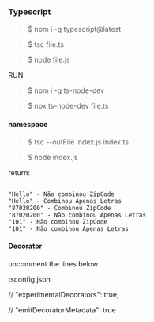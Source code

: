 ### Typescript



> \$ npm i -g typescript@latest

> \$ tsc file.ts

> \$ node file.js

RUN

> \$ npm i -g ts-node-dev

> \$ npx ts-node-dev file.ts

#### namespace

> \$ tsc --outFile index.js index.ts

> \$ node index.js

return:

```

"Hello" - Não combinou ZipCode
"Hello" - Combinou Apenas Letras
"87020200" - Combinou ZipCode
"87020200" - Não combinou Apenas Letras
"101" - Não combinou ZipCode
"101" - Não combinou Apenas Letras
```

#### Decorator
uncomment the lines below

tsconfig.json

// "experimentalDecorators": true,

// "emitDecoratorMetadata": true
